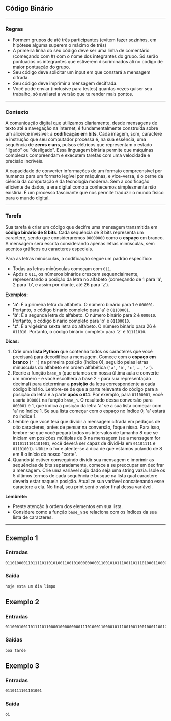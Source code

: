 ## Código Binário

---

### Regras
* Formem grupos de até três participantes (evitem fazer sozinhos, em hipótese alguma superem o máximo de três)
* A primeira linha do seu código deve ser uma linha de comentário (começando com #) com o nome dos integrantes do grupo. Só serão pontuados os integrantes que estiverem discriminados ali no código de maior pontuação do grupo.
* Seu código deve solicitar um input em que constará a mensagem cifrada.
* Seu código deve imprimir a mensagem decifrada.
* Você pode enviar (inclusive para testes) quantas vezes quiser seu trabalho, só avaliarei a versão que te render mais pontos.

---

### Contexto

A comunicação digital que utilizamos diariamente, desde mensagens de texto até a navegação na internet, é fundamentalmente construída sobre um alicerce invisível: a **codificação em bits**. Cada imagem, som, caractere e instrução que seu computador processa é, na sua essência, uma sequência de **zeros e uns**, pulsos elétricos que representam o estado "ligado" ou "desligado". Essa linguagem binária permite que máquinas complexas compreendam e executem tarefas com uma velocidade e precisão incríveis.

A capacidade de converter informações de um formato compreensível por humanos para um formato legível por máquinas, e vice-versa, é o cerne da ciência da computação e da tecnologia moderna. Sem a codificação eficiente de dados, a era digital como a conhecemos simplesmente não existiria. É um processo fascinante que nos permite traduzir o mundo físico para o mundo digital.

---

### Tarefa

Sua tarefa é criar um código que decifre uma mensagem transmitida em **código binário de 8 bits**. Cada sequência de 8 bits representa um caractere, sendo que consideraremos `00000000` como o **espaço** em branco. A mensagem será escrita considerando apenas letras minúsculas, sem acentos gráficos ou caracteres especiais.

Para as letras minúsculas, a codificação segue um padrão específico:

* Todas as letras minúsculas começam com `011`.
* Após o `011`, os números binários crescem sequencialmente, representando a posição da letra no alfabeto (começando de 1 para 'a', 2 para 'b', e assim por diante, até 26 para 'z').

**Exemplos:**

* **'a'**: É a primeira letra do alfabeto. O número binário para 1 é `000001`. Portanto, o código binário completo para 'a' é `01100001`.
* **'b'**: É a segunda letra do alfabeto. O número binário para 2 é `000010`. Portanto, o código binário completo para 'b' é `01100010`.
* **'z'**: É a vigésima sexta letra do alfabeto. O número binário para 26 é `011010`. Portanto, o código binário completo para 'z' é `01111010`.

**Dicas:**

1.  Crie uma **lista Python** que contenha todos os caracteres que você precisará para decodificar a mensagem. Comece com o **espaço em branco** (`' '`) na primeira posição (índice 0), seguido pelas letras minúsculas do alfabeto em ordem alfabética (`'a'`, `'b'`, `'c'`, ..., `'z'`).
2.  Recrie a função `base_n` (que criamos em nossa última aula e converte um número - e você escolherá a base 2 - para sua representação decimal) para determinar a **posição** da letra correspondente a cada código binário. Lembre-se de que a parte relevante do código para a posição da letra é a parte **após o `011`**. Por exemplo, para `01100001`, você usaria `000001` na função `base_n`. O resultado dessa conversão para `000001` é 1, que indica a posição da letra 'a' se a sua lista começar com 'a' no índice 1. Se sua lista começar com o espaço no índice 0, 'a' estará no índice 1.
3. Lembre que você terá que dividir a mensagem cifrada em pedaços de oito caracteres, antes de pensar na conversão, foque nisso. Para isso, lembre-se que você pegará todos os intervalos de tamanho 8 que se iniciam em posições múltiplas de 8 na mensagem (se a mensagem for `0110111101101001`, você deverá ser capaz de dividí-la em `01101111` e `01101001`). Utilize o for e atente-se à dica de que estamos pulando de 8 em 8 o início do nosso "corte".
4. Quando já estiver conseguindo dividir sua mensagem e imprimir as sequências de bits separadamente, comece a se preocupar em decifrar a mensagem. Crie uma variável cujo dado seja uma string vazia. Isole os 5 últimos termos de cada sequência e busque na lista qual caractere deveria estar naquela posição. Atualize sua variável concatenando esse caractere a ela. No final, seu print será o valor final dessa variável.

**Lembrete:**

* Preste atenção à ordem dos elementos em sua lista.
* Considere como a função `base_n` se relaciona com os índices da sua lista de caracteres.



---

## Exemplo 1
### Entradas
```console?lang=python&prompt=>>>
01101000011011110110101001100101000000000110010101110011011101000110000100000000011101010110110100000000011001000110100101100001000000000110110001101001011011010111000001101111
```
### Saída
```console?lang=python&prompt=>>>
hoje esta um dia limpo
```

## Exemplo 2
### Entradas
```console?lang=python&prompt=>>>
011000100110111101100001000000000111010001100001011100100110010001100101
```
### Saídas
```console?lang=python&prompt=>>>
boa tarde
```

## Exemplo 3
### Entradas
```console?lang=python&prompt=>>>
0110111101101001
```
### Saída
```console?lang=python&prompt=>>>
oi
```
